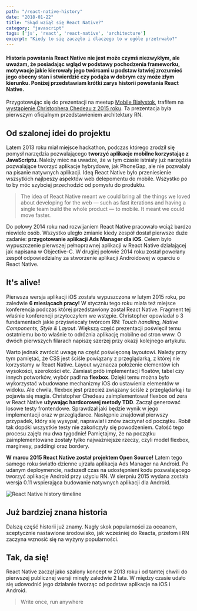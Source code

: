 ```yaml
---
path: "/react-native-history"
date: "2018-01-22"
title: "Skąd wziął się React Native?"
category: "javascript"
tags: ['js', 'react', 'react-native', 'architecture']
excerpt: "Kiedy to się zaczęło i dlaczego to w ogóle przetrwało?"
---
```



#### Historia powstania React Native nie jest może czymś niezwykłym, ale uważam, że posiadając wgląd w podstawy pochodzenia frameworku, motywacje jakie kierowały jego twórcami u podstaw łatwiej zrozumieć jego obecny stan i stwierdzić czy podąża w dobrym czy może złym kierunku. Poniżej przedstawiam krótki zarys historii powstania React Native.
Przygotowując się do prezentacji na meetup [Mobile Białystok](https://www.facebook.com/mobilebialystok/), trafiłem na [wystąpienie Christophera Chedeau z 2015 roku](https://www.youtube.com/watch?v=7rDsRXj9-cU). Ta prezentacja była pierwszym oficjalnym przedstawieniem architektury RN.

## Od szalonej idei do projektu
Latem 2013 roku miał miejsce hackathon, podczas którego zrodził się pomysł narzędzia pozwalającego **tworzyć aplikacje mobilne korzystając z JavaScriptu**. Należy mieć na uwadze, że w tym czasie istniały już narzędzia pozwalające tworzyć aplikacje hybrydowe, jak PhoneGap, ale nie pozwalały na pisanie natywnych aplikacji. Ideą React Native było przeniesienie wszsytkich najlpeszy aspektów web delepomentu do mobile. Wszystko po to by móc szybciej przechodzić od pomysłu do produktu.

> The idea of React Native meant we could bring all the things we loved
> about developing for the web — such as fast iterations and having a
> single team build the whole product — to mobile. It meant we could
> move faster.

Do połowy 2014 roku nad rozwijaniem React Native pracowało wciąż bardzo niewiele osób. Wszystko uległo zmianie kiedy zespół dostał pierwsze duże zadanie: **przygotowanie aplikacji Ads Manager dla iOS**. Celem było wypuszczenie pierwszej pełnoprawnej aplikacji w React Native działającej jak napisana w Objective-C. W drugiej połowie 2014 roku został powołany zespół odpowiedzialny za stworzenie aplikacji Androidowej w oparciu o React Native.
## It's alive!
Pierwsza wersja aplikacji iOS została wypuszczona w lutym 2015 roku, po zaledwie **6 miesiącach pracy!** W styczniu tego roku miała też miejsce konferencja podczas której przedstawiony został React Native. Fragment tej właśnie konferencji przytoczyłem we wstępie. Christopher opowiadał o 3 fundamentach jakie przyświecały twórcom RN: *Touch handling, Native Components, Style & Layout*. Większą część prezentacji poświęcił temu ostatniemu bo to właśnie to odróznia aplikację mobilne od stron www. O dwóch pierwszych filarach napiszę szerzej przy okazji kolejnego artykułu.

Warto jednak zwrócić uwagę na część poświęconą layoutowi. Należy przy tym pamiętać, że CSS jest ściśle powiązany z przeglądarką, z której nie korzystamy w React Native. Layout wyznacza położenie elementów ich wysokości, szerokości etc. Zamiast prób implementacji floatów, tabel czy innych potworków, wybór padł na **flexbox**. Dzięki temu można było wykorzystać wbudowane mechanizmy iOS do ustawienia elementów w widoku. Ale chwila, flexbox jest przecież związany ściśle z przeglądarką i tu pojawia się magia. Christopher Chedeau zaimplementował flexbox od zera w React Native **używając hardcorowej metody TDD**. Zaczął generować losowe testy frontendowe. Sprawdzał jaki będzie wynik w jego implementacji oraz w przeglądarce. Następnie znajdował pierwszy przypadek, który się wysypał, naprawiał i znów zaczynał od początku. Robił tak dopóki wszystkie testy nie zakończyły się powodzeniem. Całość tego procesu zajęła mu dwa tygodnie! Pamiętajmy, że na początku zaimplementowane zostały tylko najważniejsze rzeczy, czyli model flexbox, marginesy, paddingi oraz bordery.

**W marcu 2015 React Native został projektem Open Source!** Latem tego samego roku światło dzienne ujrzała aplikacja Ads Manager na Android. Po udanym deploymencie, nadszedł czas na udostępnieni kodu pozwalającego tworzyć aplikacje Android przy użyciu RN. W sierpniu 2015 wydana została wersja 0.11 wspierająca budowanie natywnych aplikacji dla Android.

![React Native history timeline](https://scontent-vie1-1.xx.fbcdn.net/v/t39.2365-6/12057200_1295196337174768_31095688_n.jpg?oh=3d2041a10bba6205f20c734f8a9a087f&oe=5B22D8D3)

## Już bardziej znana historia
Dalszą część historii już znamy. Nagły skok popularności za oceanem, sceptycznie nastawione środowisko, jak wcześniej do Reacta, przełom i RN zaczyna wznosić się na wyżyny popularności.

## Tak, da się!
React Native zaczął jako szalony koncept w 2013 roku i od tamtej chwili do pierwszej publicznej wersji minęły zaledwie 2 lata. W między czasie udało się udowodnić jego działanie tworząc od podstaw aplikacje na iOS i Android.
> Write once, run anywhere


